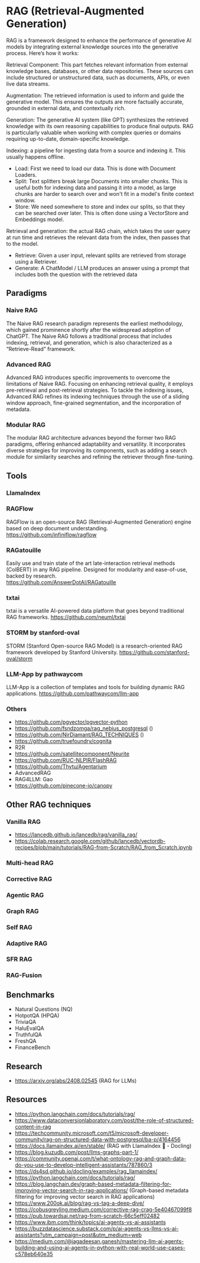 # RAG (Retrieval-Augmented Generation)
RAG is a framework designed to enhance the performance of generative AI models by integrating external knowledge sources into the generative process. Here’s how it works:

Retrieval Component: This part fetches relevant information from external knowledge bases, databases, or other data repositories. These sources can include structured or unstructured data, such as documents, APIs, or even live data streams.

Augmentation: The retrieved information is used to inform and guide the generative model. This ensures the outputs are more factually accurate, grounded in external data, and contextually rich.

Generation: The generative AI system (like GPT) synthesizes the retrieved knowledge with its own reasoning capabilities to produce final outputs.
RAG is particularly valuable when working with complex queries or domains requiring up-to-date, domain-specific knowledge.

Indexing: a pipeline for ingesting data from a source and indexing it. This usually happens offline.
- Load: First we need to load our data. This is done with Document Loaders.
- Split: Text splitters break large Documents into smaller chunks. This is useful both for indexing data and passing it into a model, as large chunks are harder to search over and won't fit in a model's finite context window.
- Store: We need somewhere to store and index our splits, so that they can be searched over later. This is often done using a VectorStore and Embeddings model.

Retrieval and generation: the actual RAG chain, which takes the user query at run time and retrieves the relevant data from the index, then passes that to the model.
- Retrieve: Given a user input, relevant splits are retrieved from storage using a Retriever.
- Generate: A ChatModel / LLM produces an answer using a prompt that includes both the question with the retrieved data


## Paradigms

### Naive RAG
The Naive RAG research paradigm represents the earliest methodology, which gained prominence shortly after the widespread adoption of ChatGPT. The Naive RAG follows a traditional process that includes indexing, retrieval, and generation, which is also characterized as a “Retrieve-Read” framework.

### Advanced RAG
Advanced RAG introduces specific improvements to overcome the limitations of Naive RAG. Focusing on enhancing retrieval quality, it employs pre-retrieval and post-retrieval strategies. To tackle the indexing issues, Advanced RAG refines its indexing techniques through the use of a sliding window approach, fine-grained segmentation, and the incorporation of metadata.

### Modular RAG
The modular RAG architecture advances beyond the former two RAG paradigms, offering enhanced adaptability and versatility. It incorporates diverse strategies for improving its components, such as adding a search module for similarity searches and refining the retriever through fine-tuning.

## Tools

### LlamaIndex


### RAGFlow
RAGFlow is an open-source RAG (Retrieval-Augmented Generation) engine based on deep document understanding.  
https://github.com/infiniflow/ragflow

### RAGatouille
Easily use and train state of the art late-interaction retrieval methods (ColBERT) in any RAG pipeline. Designed for modularity and ease-of-use, backed by research.   
https://github.com/AnswerDotAI/RAGatouille

### txtai
txtai is a versatile AI-powered data platform that goes beyond traditional RAG frameworks.
https://github.com/neuml/txtai

### STORM by stanford-oval
STORM (Stanford Open-source RAG Model) is a research-oriented RAG framework developed by Stanford University. 
https://github.com/stanford-oval/storm

### LLM-App by pathwaycom
LLM-App is a collection of templates and tools for building dynamic RAG applications. 
https://github.com/pathwaycom/llm-app

### Others
- https://github.com/pgvector/pgvector-python
- https://github.com/fsndzomga/rag_nebius_postgresql ()
- https://github.com/NirDiamant/RAG_TECHNIQUES ()
- https://github.com/truefoundry/cognita
- R2R
- https://github.com/satellitecomponent/Neurite
- https://github.com/RUC-NLPIR/FlashRAG
- https://github.com/Thytu/Agentarium
- AdvancedRAG
- RAG4LLM: Gao
- https://github.com/pinecone-io/canopy

## Other RAG techniques

### Vanilla RAG
- https://lancedb.github.io/lancedb/rag/vanilla_rag/
- https://colab.research.google.com/github/lancedb/vectordb-recipes/blob/main/tutorials/RAG-from-Scratch/RAG_from_Scratch.ipynb

### Multi-head RAG

### Corrective RAG

### Agentic RAG

### Graph RAG

### Self RAG

### Adaptive RAG

### SFR RAG

### RAG-Fusion

## Benchmarks
- Natural Questions (NQ)
- HotpotQA (HPQA)
- TriviaQA 
- HaluEvalQA 
- TruthfulQA
- FreshQA
- FinanceBench

## Research
- https://arxiv.org/abs/2408.02545 (RAG for LLMs)

## Resources
- https://python.langchain.com/docs/tutorials/rag/
- https://www.dataconversionlaboratory.com/post/the-role-of-structured-content-in-rag
- https://techcommunity.microsoft.com/t5/microsoft-developer-community/rag-on-structured-data-with-postgresql/ba-p/4164456
- https://docs.llamaindex.ai/en/stable/ (RAG with LlamaIndex 🦙 - Docling)
- https://blog.kuzudb.com/post/llms-graphs-part-1/
- https://community.openai.com/t/what-ontology-rag-and-graph-data-do-you-use-to-develop-intelligent-assistants/787860/3
- https://ds4sd.github.io/docling/examples/rag_llamaindex/
- https://python.langchain.com/docs/tutorials/rag/
- https://blog.langchain.dev/graph-based-metadata-filtering-for-improving-vector-search-in-rag-applications/ (Graph-based metadata filtering for improving vector search in RAG applications)
- https://www.200ok.ai/blog/rag-vs-tag-a-deep-dive/
- https://cobusgreyling.medium.com/corrective-rag-crag-5e40467099f8
- https://pub.towardsai.net/rag-from-scratch-66c5eff02482
- https://www.ibm.com/think/topics/ai-agents-vs-ai-assistants
- https://buzzdatascience.substack.com/p/ai-agents-vs-llms-vs-ai-assistants?utm_campaign=post&utm_medium=web
- https://medium.com/@jagadeesan.ganesh/mastering-llm-ai-agents-building-and-using-ai-agents-in-python-with-real-world-use-cases-c578eb640e35
